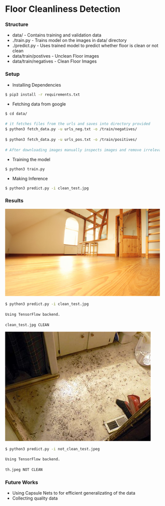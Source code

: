 # Floor Cleanliness Detection

### Structure

- data/ - Contains training and validation data
- ./train.py - Trains model on the images in data/ directory
- ./predict.py - Uses trained model to predict whether floor is clean or not clean
- data/train/postives - Unclean Floor images
- data/train/negatives - Clean Floor Images

### Setup

- Installing Dependencies

```bash
$ pip3 install -r requirements.txt
```

- Fetching data from google

```bash
$ cd data/

# it fetches files from the urls and saves into directory provided
$ python3 fetch_data.py -u urls_neg.txt -o /train/negatives/

$ python3 fetch_data.py -u urls_pos.txt -o /train/positives/

# After downloading images manually inspects images and remove irrelevant ones.
```

- Training the model

```bash
$ python3 train.py
```

- Making Inference

```bash
$ python3 predict.py -i clean_test.jpg
```

### Results

![Clean Image](https://github.com/Parassharmaa/machine-vision-challenge/blob/master/floor-cleanliness-detection/clean_test.jpg)

```bash
$ python3 predict.py -i clean_test.jpg

Using TensorFlow backend.

clean_test.jpg CLEAN
```

![Not Clean Image](https://github.com/Parassharmaa/machine-vision-challenge/blob/master/floor-cleanliness-detection/not_clean_test.jpeg)

```bash
$ python3 predict.py -i not_clean_test.jpeg

Using TensorFlow backend.

th.jpeg NOT CLEAN
```

### Future Works
- Using Capsule Nets to for efficient generalizating of the data
- Collecting quality data
